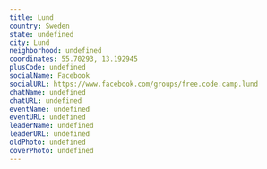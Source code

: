 ```yaml
---
title: Lund
country: Sweden
state: undefined
city: Lund
neighborhood: undefined
coordinates: 55.70293, 13.192945
plusCode: undefined
socialName: Facebook
socialURL: https://www.facebook.com/groups/free.code.camp.lund
chatName: undefined
chatURL: undefined
eventName: undefined
eventURL: undefined
leaderName: undefined
leaderURL: undefined
oldPhoto: undefined
coverPhoto: undefined
---
```

